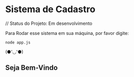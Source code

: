 <h1>Sistema de Cadastro</h1>  

// Status do Projeto: Em desenvolvimento

Para Rodar esse sistema em sua máquina, por favor digite:

```
node app.js
```
(●'◡'●)

<h2> Seja Bem-Vindo </h2>
